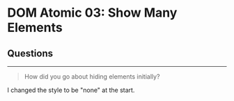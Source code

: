 # DOM Atomic 03: Show Many Elements

## Questions

---

> How did you go about hiding elements initially?

I changed the style to be "none" at the start.